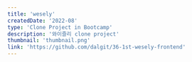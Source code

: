 ```yaml
---
title: 'wesely'
createdDate: '2022-08'
type: 'Clone Project in Bootcamp'
description: '와이즐리 clone project'
thumbnail: 'thumbnail.png'
link: 'https://github.com/dalgit/36-1st-wesely-frontend'
---
```

